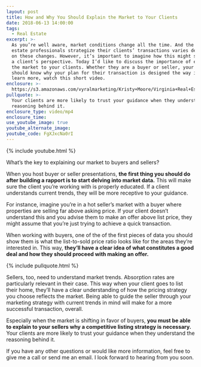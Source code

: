 ```yaml
---
layout: post
title: How and Why You Should Explain the Market to Your Clients
date: 2018-06-13 14:00:00
tags:
  - Real Estate
excerpt: >-
  As you’re well aware, market conditions change all the time. And the way real
  estate professionals strategize their clients’ transactions varies depending
  on these changes. However, it’s important to imagine how this might seem from
  a client’s perspective. Today I’d like to discuss the importance of explaining
  the market to your clients. Whether they are a buyer or seller, your client
  should know why your plan for their transaction is designed the way it is. To
  learn more, watch this short video.
enclosure: >-
  https://s3.amazonaws.com/vyralmarketing/Kristy+Moore/Virginia+Real+Estate+Agent+Training+Video-+How+and+Why+You+Should+Explain+the+Market+to+Your+Clients.mp4
pullquote: >-
  Your clients are more likely to trust your guidance when they understand the
  reasoning behind it.
enclosure_type: video/mp4
enclosure_time:
use_youtube_image: true
youtube_alternate_image:
youtube_code: FgXJxcNa0rI
---
```


{% include youtube.html %}

What’s the key to explaining our market to buyers and sellers?

When you host buyer or seller presentations, **the first thing you should do after building a rapport is to start delving into market data.** This will make sure the client you’re working with is properly educated. If a client understands current trends, they will be more receptive to your guidance.&nbsp;

For instance, imagine you’re in a hot seller’s market with a buyer where properties are selling far above asking price. If your client doesn’t understand this and you advise them to make an offer above list price, they might assume that you’re just trying to achieve a quick transaction.&nbsp;

When working with buyers, one of the of the first pieces of data you should show them is what the list-to-sold price ratio looks like for the areas they’re interested in. This way, **they’ll have a clear idea of what constitutes a good deal and how they should proceed with making an offer.&nbsp;**

{% include pullquote.html %}

Sellers, too, need to understand market trends. Absorption rates are particularly relevant in their case. This way when your client goes to list their home, they’ll have a clear understanding of how the pricing strategy you choose reflects the market. Being able to guide the seller through your marketing strategy with current trends in mind will make for a more successful transaction, overall.&nbsp;

Especially when the market is shifting in favor of buyers, **you must be able to explain to your sellers why a competitive listing strategy is necessary.** Your clients are more likely to trust your guidance when they understand the reasoning behind it.&nbsp;

If you have any other questions or would like more information, feel free to give me a call or send me an email. I look forward to hearing from you soon.